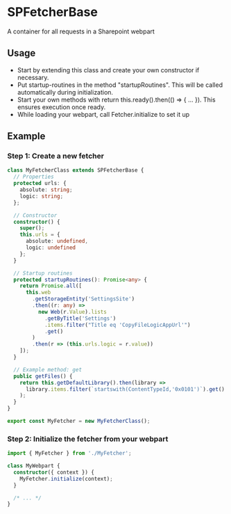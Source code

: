 # SPFetcherBase

A container for all requests in a Sharepoint webpart

## Usage

- Start by extending this class and create your own constructor if necessary.
- Put startup-routines in the method "startupRoutines". This will be called automatically during initialization.
- Start your own methods with return this.ready().then(() => { ... }). This ensures execution once ready.
- While loading your webpart, call Fetcher.initialize to set it up

## Example

### Step 1: Create a new fetcher

```ts
class MyFetcherClass extends SPFetcherBase {
  // Properties
  protected urls: {
    absolute: string;
    logic: string;
  };

  // Constructor
  constructor() {
    super();
    this.urls = {
      absolute: undefined,
      logic: undefined
    };
  }

  // Startup routines
  protected startupRoutines(): Promise<any> {
    return Promise.all([
      this.web
        .getStorageEntity('SettingsSite')
        .then((r: any) =>
          new Web(r.Value).lists
            .getByTitle('Settings')
            .items.filter("Title eq 'CopyFileLogicAppUrl'")
            .get()
        )
        .then(r => (this.urls.logic = r.value))
    ]);
  }

  // Example method: get
  public getFiles() {
    return this.getDefaultLibrary().then(library =>
      library.items.filter(`startswith(ContentTypeId,'0x0101')`).get()
    );
  }
}

export const MyFetcher = new MyFetcherClass();
```

### Step 2: Initialize the fetcher from your webpart

```ts
import { MyFetcher } from './MyFetcher';

class MyWebpart {
  constructor({ context }) {
    MyFetcher.initialize(context);
  }

  /* ... */
}
```
